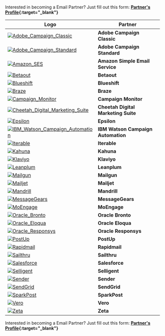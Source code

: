 Interested in becoming a Email Partner? Just fill out this form: **[Partner's Profile](https://goo.gl/forms/xIE4mgxF0pu1mv8y1){:target="\_blank"}**

Logo | Partner 
--- | --- 
<a href="https://www.adobe.com/marketing-cloud/campaign.html" target="_blank" target="_blank">![Adobe_Campaign_Classic](/img/pages/email/adobe-campaign-classic/adobe-campaign-classic.png)</a>| **Adobe Campaign Classic**
<a href="https://www.adobe.com/marketing-cloud/campaign.html" target="_blank">![Adobe_Campaign_Standard](/img/pages/email/adobe-campaign-standard/adobe-campaign-standard.png)</a>| **Adobe Campaign Standard**
<a href="https://aws.amazon.com/ses/" target="_blank">![Amazon_SES](/img/pages/email/amazon-ses/amazon-ses.png)</a>| **Amazon Simple Email Service**
<a href="https://www.betaout.com/" target="_blank">![Betaout](../../../img/pages/email/betaout/betaout.png)</a>| **Betaout**
<a href="https://blueshift.com/" target="_blank">![Blueshift](/img/pages/email/blueshift/blueshift.png)</a>| **Blueshift**
<a href="https://www.braze.com/" target="_blank">![Braze](/img/pages/email/braze/braze.png)</a>| **Braze**
<a href="https://www.campaignmonitor.com/" target="_blank">![Campaign_Monitor](/img/pages/email/campaign-monitor/campaign-monitor.png)</a>| **Campaign Monitor**
<a href="https://www.cheetahdigital.com/" target="_blank">![Cheetah_Digital_Marketing_Suite](/img/pages/email/cheetah-digital-marketing-suite/cheetah-digital-marketing-suite.png)</a>| **Cheetah Digital Marketing Suite**
<a href="https://www.epsilon.com/" target="_blank">![Epsilon](/img/pages/email/epsilon/epsilon.png)</a>| **Epsilon**
<a href="https://www.ibm.com/us-en/marketplace/digital-marketing-and-lead-management" target="_blank">![IBM_Watson_Campaign_Automation](/img/pages/email/ibm-watson-campaign-automation/ibm-watson-campaign-automation.png)</a>| **IBM Watson Campaign Automation**
<a href="https://iterable.com/" target="_blank">![Iterable](/img/pages/email/iterable/iterable.png)</a>| **Iterable**
<a href="https://www.kahuna.com/" target="_blank">![Kahuna](/img/pages/email/kahuna/kahuna.png)</a>| **Kahuna**
<a href="https://www.klaviyo.com/" target="_blank">![Klaviyo](/img/pages/email/klaviyo/klaviyo.png)</a>| **Klaviyo**
<a href="https://www.leanplum.com/" target="_blank">![Leanplum](/img/pages/email/leanplum/leanplum.png)</a>| **Leanplum**
<a href="https://www.mailgun.com/" target="_blank">![Mailgun](/img/pages/email/mailgun/mailgun.png)</a>| **Mailgun**
<a href="https://www.mailjet.com/" target="_blank">![Mailjet](/img/pages/email/mailjet/mailjet.png)</a>| **Mailjet**
<a href="https://www.mandrill.com/" target="_blank">![Mandrill](/img/pages/email/mandrill/mandrill.png)</a>| **Mandrill**
<a href="https://messagegears.com/" target="_blank">![MessageGears](/img/pages/email/messagegears/messagegears.png)</a>| **MessageGears**
<a href="https://www.moengage.com/" target="_blank">![MoEngage](/img/pages/email/moengage/moengage.png)</a>| **MoEngage**
<a href="https://bronto.com/" target="_blank">![Oracle_Bronto](/img/pages/email/oracle_bronto/oracle_bronto.png)</a>| **Oracle Bronto**
<a href="http://www.eloqua.com/" target="_blank">![Oracle_Eloqua](/img/pages/email/oracle-eloqua/oracle-eloqua.png)</a>| **Oracle Eloqua**
<a href="http://responsys.com/" target="_blank">![Oracle_Responsys](/img/pages/email/oracle_responsys/oracle_responsys.png)</a>| **Oracle Responsys**
<a href="https://www.postup.com/" target="_blank">![PostUp](/img/pages/email/postup/postup.png)</a>| **PostUp**
<a href="https://www.rapidmail.com/" target="_blank">![Rapidmail](/img/pages/email/rapidmail/rapidmail.png)</a>| **Rapidmail**
<a href="https://www.sailthru.com/" target="_blank">![Sailthru](/img/pages/email/sailthru/sailthru.png)</a>| **Sailthru**
<a href="https://www.salesforce.com/products/marketing-cloud/overview/" target="_blank">![Salesforce](/img/pages/email/salesforce/salesforce.png)</a>| **Salesforce**
<a href="https://www.selligent.com/" target="_blank">![Selligent](/img/pages/email/selligent/selligent.png)</a>| **Selligent**
<a href="https://www.sender.net/" target="_blank">![Sender](/img/pages/email/sender/sender.png)</a>| **Sender**
<a href="https://sendgrid.com/" target="_blank">![SendGrid](/img/pages/email/sendgrid/sendgrid.png)</a>| **SendGrid**
<a href="https://www.sparkpost.com/" target="_blank">![SparkPost](/img/pages/email/sparkpost/sparkpost.png)</a>| **SparkPost**
<a href="https://www.getvero.com/" target="_blank">![Vero](/img/pages/email/vero/vero.png)</a>| **Vero**
<a href="https://zetaglobal.com/" target="_blank">![Zeta](/img/pages/email/zeta/zeta.png)</a>| **Zeta**

Interested in becoming a Email Partner? Just fill out this form: **[Partner's Profile](https://goo.gl/forms/xIE4mgxF0pu1mv8y1){:target="\_blank"}**
